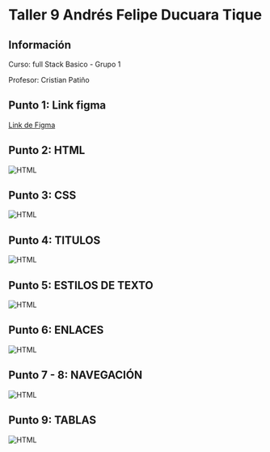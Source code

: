 <h1>Taller 9 Andrés Felipe Ducuara Tique</h1>

<h2> Información</h2>

<p>Curso: full Stack Basico - Grupo 1</p>
<p>Profesor: Cristian Patiño</p>

<h2> Punto 1: Link figma</h2>

<a href="https://www.figma.com/file/KV9FuYec1LGASwf636CYWd/Ejercicio-Figma-(Wireframes-y-Mockups)?type=design&node-id=0%3A1&mode=design&t=HHXBVbyLc9YwQlsj-1" target="_blank">Link de Figma</a>

<h2>Punto 2: HTML</h2>
<img src="./public/images/Punto 2.png" alt="HTML">

<h2>Punto 3: CSS</h2>
<img src="./public/images/Punto 3.png" alt="HTML">

<h2>Punto 4: TITULOS</h2>
<img src="./public/images/Punto 4.png" alt="HTML">

<h2>Punto 5: ESTILOS DE TEXTO</h2>
<img src="./public/images/Punto 5.png" alt="HTML">

<h2>Punto 6: ENLACES</h2>
<img src="./public/images/Punto 6.png" alt="HTML">

<h2>Punto 7 - 8: NAVEGACIÓN </h2>
<img src="./public/images/Punto 8 -7.png" alt="HTML">

<h2>Punto 9: TABLAS</h2>
<img src="./public/images/Punto 9.png" alt="HTML">


